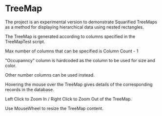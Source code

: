 # TreeMap
The project is an experimental version to demonstrate Squarified TreeMaps as a method for displaying hierarchical data using nested rectangles.

The TreeMap is generated according to columns specified in the TreeMapTest script.

Max number of columns that can be specified is Column Count - 1

"Occupanncy" column is hardcoded as the column to be used for size and color.

Other number columns can be used instead.

Hovering the mouse over the TreeMap gives details of the corresponding records in the database.

Left Click to Zoom In / Right Click to Zoom Out of the TreeMap.

Use MouseWheel to resize the TreeMap content.
